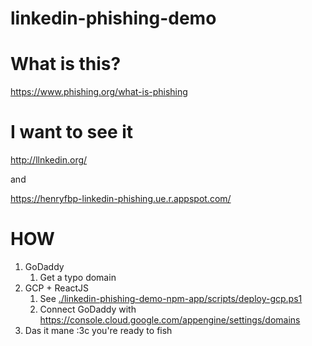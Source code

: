 # linkedin-phishing-demo

# What is this?

https://www.phishing.org/what-is-phishing

# I want to see it

http://llnkedin.org/

and

https://henryfbp-linkedin-phishing.ue.r.appspot.com/

# HOW

1. GoDaddy
   1. Get a typo domain
2. GCP + ReactJS
   1. See [./linkedin-phishing-demo-npm-app/scripts/deploy-gcp.ps1](./linkedin-phishing-demo-npm-app/scripts/deploy-gcp.ps1)
   2. Connect GoDaddy with <https://console.cloud.google.com/appengine/settings/domains>
3. Das it mane :3c you're ready to fish